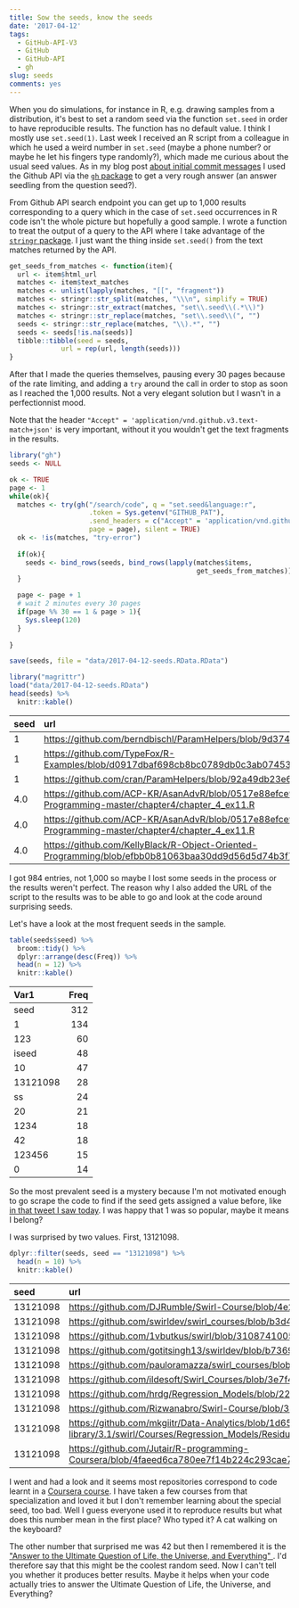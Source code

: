 ```yaml
---
title: Sow the seeds, know the seeds
date: '2017-04-12'
tags:
  - GitHub-API-V3
  - GitHub
  - GitHub-API
  - gh
slug: seeds
comments: yes
---
```



When you do simulations, for instance in R, e.g. drawing samples from a distribution, it's best to set a random seed via the function `set.seed` in order to have reproducible results. The function has no default value. I think I mostly use `set.seed(1)`. Last week I received an R script from a colleague in which he used a weird number in `set.seed` (maybe a phone number? or maybe he let his fingers type randomly?), which made me curious about the usual seed values. As in my blog post [about initial commit messages](/2017/02/21/firstcommit/) I used the Github API via the [`gh` package](https://github.com/r-pkgs/gh) to get a very rough answer (an answer seedling from the question seed?).

<!--more-->

From Github API search endpoint you can get up to 1,000 results corresponding to a query which in the case of `set.seed` occurrences in R code isn't the whole picture but hopefully a good sample. I wrote a function to treat the output of a query to the API where I take advantage of the [`stringr` package](https://github.com/tidyverse/stringr). I just want the thing inside `set.seed()` from the text matches returned by the API.

```r
get_seeds_from_matches <- function(item){
  url <- item$html_url
  matches <- item$text_matches
  matches <- unlist(lapply(matches, "[[", "fragment"))
  matches <- stringr::str_split(matches, "\\\n", simplify = TRUE)
  matches <- stringr::str_extract(matches, "set\\.seed\\(.*\\)")
  matches <- stringr::str_replace(matches, "set\\.seed\\(", "")
  seeds <- stringr::str_replace(matches, "\\).*", "")
  seeds <- seeds[!is.na(seeds)]
  tibble::tibble(seed = seeds,
             url = rep(url, length(seeds)))
}
```

After that I made the queries themselves, pausing every 30 pages because of the rate limiting, and adding a `try` around the call in order to stop as soon as I reached the 1,000 results. Not a very elegant solution but I wasn't in a perfectionnist mood. 

Note that the header `"Accept" = 'application/vnd.github.v3.text-match+json'` is very important, without it you wouldn't get the text fragments in the results. 

```r
library("gh")
seeds <- NULL

ok <- TRUE
page <- 1
while(ok){
  matches <- try(gh("/search/code", q = "set.seed&language:r",
                    .token = Sys.getenv("GITHUB_PAT"),
                    .send_headers = c("Accept" = 'application/vnd.github.v3.text-match+json'),
                    page = page), silent = TRUE)
  ok <- !is(matches, "try-error")
 
  if(ok){
    seeds <- bind_rows(seeds, bind_rows(lapply(matches$items, 
                                               get_seeds_from_matches)))
  }

  page <- page + 1
  # wait 2 minutes every 30 pages
  if(page %% 30 == 1 & page > 1){
    Sys.sleep(120)
  }
  
}

save(seeds, file = "data/2017-04-12-seeds.RData.RData")
```


```r
library("magrittr")
load("data/2017-04-12-seeds.RData")
head(seeds) %>%
  knitr::kable()
```



|seed |url                                                                                                                                             |
|:----|:-----------------------------------------------------------------------------------------------------------------------------------------------|
|1    |https://github.com/berndbischl/ParamHelpers/blob/9d374430701d94639cc78db84f91a0c595927189/tests/testthat/helper_zzz.R                           |
|1    |https://github.com/TypeFox/R-Examples/blob/d0917dbaf698cb8bc0789db0c3ab07453016eab9/ParamHelpers/tests/testthat/helper_zzz.R                    |
|1    |https://github.com/cran/ParamHelpers/blob/92a49db23e69d32c8ae52585303df2875d740706/tests/testthat/helper_zzz.R                                  |
|4.0  |https://github.com/ACP-KR/AsanAdvR/blob/0517e88efce94266997d680e8b5a7c2a97c9277d/R-Object-Oriented-Programming-master/chapter4/chapter_4_ex11.R |
|4.0  |https://github.com/ACP-KR/AsanAdvR/blob/0517e88efce94266997d680e8b5a7c2a97c9277d/R-Object-Oriented-Programming-master/chapter4/chapter_4_ex11.R |
|4.0  |https://github.com/KellyBlack/R-Object-Oriented-Programming/blob/efbb0b81063baa30dd9d56d5d74b3f73b12b4926/chapter4/chapter_4_ex11.R             |

I got 984 entries, not 1,000 so maybe I lost some seeds in the process or the results weren't perfect. The reason why I also added the URL of the script to the results was to be able to go and look at the code around surprising seeds.

Let's have a look at the most frequent seeds in the sample.


```r
table(seeds$seed) %>%
  broom::tidy() %>%
  dplyr::arrange(desc(Freq)) %>%
  head(n = 12) %>%
  knitr::kable()
```



|Var1     | Freq|
|:--------|----:|
|seed     |  312|
|1        |  134|
|123      |   60|
|iseed    |   48|
|10       |   47|
|13121098 |   28|
|ss       |   24|
|20       |   21|
|1234     |   18|
|42       |   18|
|123456   |   15|
|0        |   14|

So the most prevalent seed is a mystery because I'm not motivated enough to go scrape the code to find if the seed gets assigned a value before, like [in that tweet I saw today](https://twitter.com/millerdl/status/852152963502149638). I was happy that 1 was so popular, maybe it means I belong?

I was surprised by two values. First, 13121098.


```r
dplyr::filter(seeds, seed == "13121098") %>%
  head(n = 10) %>% 
  knitr::kable()
```



|seed     |url                                                                                                                                                                                                                |
|:--------|:------------------------------------------------------------------------------------------------------------------------------------------------------------------------------------------------------------------|
|13121098 |https://github.com/DJRumble/Swirl-Course/blob/4e2771141e579904eb6dd32bce51ff6e0d840d44/Regression_Models/Residuals_Diagnostics_and_Variation/initLesson.R                                                          |
|13121098 |https://github.com/swirldev/swirl_courses/blob/b3d432bfdf480c865af1c409ee0ee927c1fdbda0/Regression_Models/Residuals_Diagnostics_and_Variation/initLesson.R                                                         |
|13121098 |https://github.com/1vbutkus/swirl/blob/310874100536e1e7c66861eced9ecb52939a3e0a/Regression_Models/Residuals_Diagnostics_and_Variation/initLesson.R                                                                 |
|13121098 |https://github.com/gotitsingh13/swirldev/blob/b7369b974ba76716fbcf6101bcbdc2db2f774d18/Regression_Models/Residuals_Diagnostics_and_Variation/initLesson.R                                                          |
|13121098 |https://github.com/pauloramazza/swirl_courses/blob/4e2771141e579904eb6dd32bce51ff6e0d840d44/Regression_Models/Residuals_Diagnostics_and_Variation/initLesson.R                                                     |
|13121098 |https://github.com/ildesoft/Swirl_Courses/blob/3e7f43cecbeb41e92e4f5972658f9b293e0e4b84/Regression_Models/Residuals_Diagnostics_and_Variation/initLesson.R                                                         |
|13121098 |https://github.com/hrdg/Regression_Models/blob/22f47ecf2ae62f553aa132d3d948cc6b4e1599cc/Residuals_Diagnostics_and_Variation/initLesson.R                                                                           |
|13121098 |https://github.com/Rizwanabro/Swirl-Course/blob/3e7f43cecbeb41e92e4f5972658f9b293e0e4b84/Regression_Models/Residuals_Diagnostics_and_Variation/initLesson.R                                                        |
|13121098 |https://github.com/mkgiitr/Data-Analytics/blob/1d659db1e9137b1fe595a6ef3356887de431b1be/win-library/3.1/swirl/Courses/Regression_Models/Residuals_Diagnostics_and_Variation/initLesson.R                           |
|13121098 |https://github.com/Jutair/R-programming-Coursera/blob/4faeed6ca780ee7f14b224c293cae77293146f37/Swirl/Rsubversion/branches/Writing_swirl_Courses/Regression_Models/Residuals_Diagnostics_and_Variation/initLesson.R |

I went and had a look and it seems most repositories correspond to code learnt in a [Coursera course](https://es.coursera.org/learn/data-cleaning). I have taken a few courses from that specialization and loved it but I don't remember learning about the special seed, too bad. Well I guess everyone used it to reproduce results but what does this number mean in the first place? Who typed it? A cat walking on the keyboard?

The other number that surprised me was 42 but then I remembered it is the ["Answer to the Ultimate Question of Life, the Universe, and Everything" ](https://simple.wikipedia.org/wiki/42_(answer)). I'd therefore say that this might be the coolest random seed. Now I can't tell you whether it produces better results. Maybe it helps when your code actually tries to answer the Ultimate Question of Life, the Universe, and Everything?
